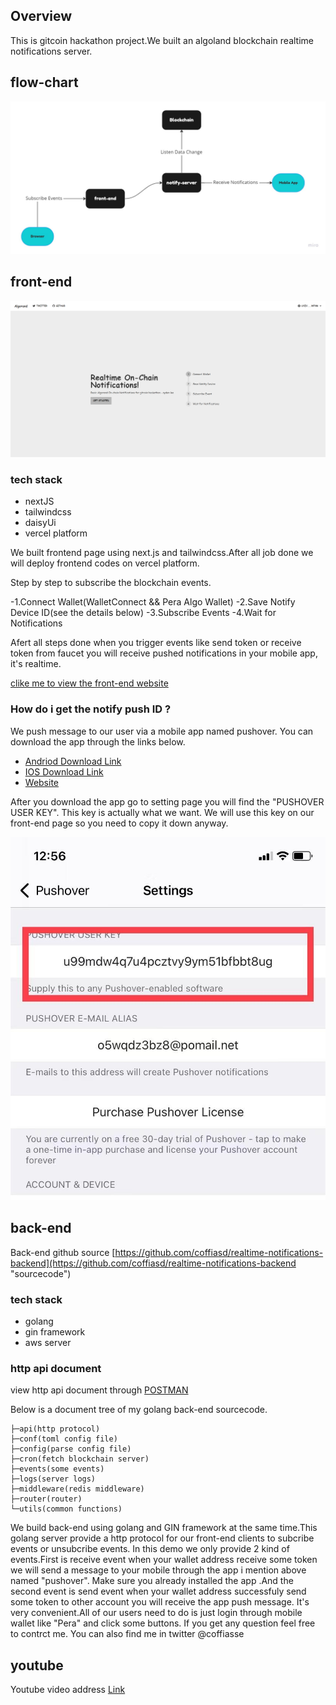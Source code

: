 ## Overview

This is gitcoin hackathon project.We built an algoland blockchain realtime notifications server.

## flow-chart

![alt Flowchart](public/Flowchart.jpg "Flowchart")

## front-end

![alt Flowchart](public/Frontend.png "Flowchart")

### tech stack

- nextJS
- tailwindcss
- daisyUi
- vercel platform

We built frontend page using next.js and tailwindcss.After all job done we will deploy frontend codes on vercel platform.

Step by step to subscribe the blockchain events.

-1.Connect Wallet(WalletConnect && Pera Algo Wallet)
-2.Save Notify Device ID(see the details below)
-3.Subscribe Events
-4.Wait for Notifications

Afert all steps done when you trigger events like send token or receive token from faucet you will receive pushed notifications in your mobile app, it's realtime.

[clike me to view the front-end website](https://realtime-notifications-frontend.vercel.app/ "subscribe")

### How do i get the notify push ID ?

We push message to our user via a mobile app named pushover.
You can download the app through the links below.

- [Andriod Download Link](https://play.google.com/store/apps/details?id=net.superblock.pushover)
- [IOS Download Link](https://apps.apple.com/us/app/pushover-notifications/id506088175?ls=1)
- [Website](https://pushover.net/)

After you download the app go to setting page you will find the "PUSHOVER USER KEY".
This key is actually what we want.
We will use this key on our front-end page so you need to copy it down anyway.

![alt PUSHID](public/PushId.jpg "PUSHID")

## back-end

Back-end github source [https://github.com/coffiasd/realtime-notifications-backend](https://github.com/coffiasd/realtime-notifications-backend "sourcecode")

### tech stack

- golang
- gin framework
- aws server

### http api document

view http api document through [POSTMAN](https://documenter.getpostman.com/view/151598/2s847MpA2X "postman")

Below is a document tree of my golang back-end sourcecode.

```
├─api(http protocol)
├─conf(toml config file)
├─config(parse config file)
├─cron(fetch blockchain server)
├─events(some events)
├─logs(server logs)
├─middleware(redis middleware)
├─router(router)
└─utils(common functions)
```

We build back-end using golang and GIN framework at the same time.This golang server provide a http protocol for our front-end clients to subcribe events or unsubcribe events.
In this demo we only provide 2 kind of events.First is receive event when your wallet address receive some token we will send a message to your mobile through the app i mention above named "pushover". Make sure you already installed the app .And the second event is send event when your wallet address successfuly send some token to other account you will receive the app push message.
It's very convenient.All of our users need to do is just login through mobile wallet like "Pera" and click some buttons.
If you get any question feel free to contrct me. You can also find me in twitter @coffiasse

## youtube

Youtube video address [Link](https://www.youtube.com/watch?v=J_2g5045Tao&ab_channel=ayden-hackathon "sourcecode")
